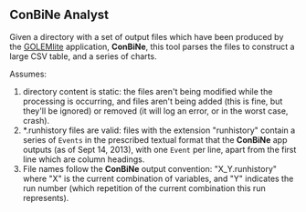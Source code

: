 ## ConBiNe Analyst

Given a directory with a set of output files which have been produced by the [GOLEMlite][golemlite] application, **ConBiNe**, this tool parses the files to construct a large CSV table, and a series of charts.

Assumes:

1. directory content is static: the files aren't being modified while the processing is occurring, and files aren't being added (this is fine, but they'll be ignored) or removed (it will log an error, or in the worst case, crash).
2. \*.runhistory files are valid: files with the extension "runhistory" contain a series of `Events` in the prescribed textual format that the **ConBiNe** app outputs (as of Sept 14, 2013), with one `Event` per line, apart from the first line which are column headings.
3. File names follow the **ConBiNe** output convention: "X_Y.runhistory" where "X" is the current combination of variables, and "Y" indicates the run number (which repetition of the current combination this run represents).

[golemlite]: https://bitbucket.org/dice_rhul/golemlite